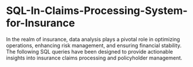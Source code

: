 # SQL-In-Claims-Processing-System-for-Insurance

In the realm of insurance, data analysis plays a pivotal role in optimizing operations, enhancing risk management, and ensuring financial stability. The following SQL queries have been designed to provide actionable insights into insurance claims processing and policyholder management.

